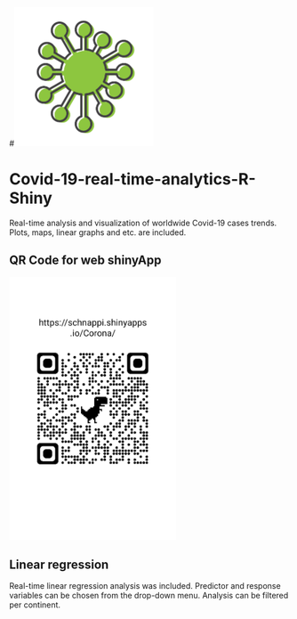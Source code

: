 #<img src="Pictures/Coronavirus.png" title="SARS-CoV2" width="250" />

# Covid-19-real-time-analytics-R-Shiny
Real-time analysis and visualization of worldwide Covid-19 cases trends. Plots, maps, linear graphs and etc. are included.

## QR Code for web shinyApp
<img src="Pictures/QR.png" title="QR" width="300" />

## Linear regression
Real-time linear regression analysis was included. Predictor and response variables can be chosen from the drop-down menu.
Analysis can be filtered per continent.

